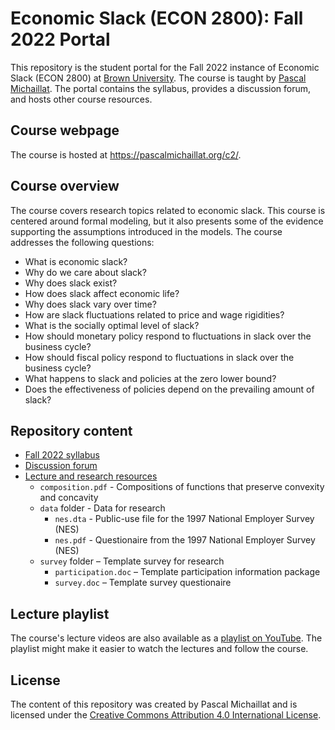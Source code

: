 # Economic Slack (ECON 2800): Fall 2022 Portal

This repository is the student portal for the Fall 2022 instance of Economic Slack (ECON 2800) at [Brown University](https://www.brown.edu). The course is taught by [Pascal Michaillat](https://pascalmichaillat.org/). The portal contains the syllabus, provides a discussion forum, and hosts other course resources.

## Course webpage

The course is hosted at https://pascalmichaillat.org/c2/.

## Course overview

The course covers research topics related to economic slack. This course is centered around formal modeling, but it also presents some of the evidence supporting the assumptions introduced in the models. The course addresses the following questions:

+ What is economic slack?
+ Why do we care about slack?
+ Why does slack exist?
+ How does slack affect economic life?
+ Why does slack vary over time? 
+ How are slack fluctuations related to price and wage rigidities?
+ What is the socially optimal level of slack?
+ How should monetary policy respond to fluctuations in slack over the business cycle?
+ How should fiscal policy respond to fluctuations in slack over the business cycle?
+ What happens to slack and policies at the zero lower bound?
+ Does the effectiveness of policies depend on the prevailing amount of slack?

## Repository content

+ [Fall 2022 syllabus](https://github.com/pmichaillat/economic-slack/blob/main/syllabus.md)
+ [Discussion forum](https://github.com/pmichaillat/economic-slack/discussions)
+ [Lecture and research resources](https://github.com/pmichaillat/economic-slack/tree/main/resources)
	* `composition.pdf` - Compositions of functions that preserve convexity and concavity
	* `data` folder - Data for research
		- `nes.dta` - Public-use file for the 1997 National Employer Survey (NES)
		- `nes.pdf` - Questionaire from the 1997 National Employer Survey (NES)
	* `survey` folder – Template survey for research
		- `participation.doc` – Template participation information package
		- `survey.doc` – Template survey questionaire

## Lecture playlist

The course's lecture videos are also available as a [playlist on YouTube](https://youtube.com/playlist?list=PL5zEkRHvv2GxHa26QiEdeEybMy0UbdjmW). The playlist might make it easier to watch the lectures and follow the course.

## License

The content of this repository was created by Pascal Michaillat and is licensed under the [Creative Commons Attribution 4.0 International License](http://creativecommons.org/licenses/by/4.0/).
